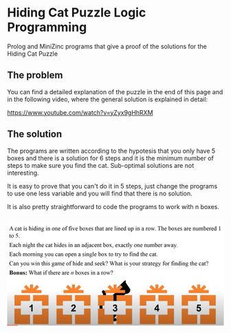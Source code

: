 # Hiding Cat Puzzle Logic Programming
Prolog and MiniZinc programs that give a proof of the solutions for the Hiding Cat Puzzle

## The problem

You can find a detailed explanation of the puzzle in the end of this page and in the following video, where the general solution is explained in detail:

https://www.youtube.com/watch?v=yZyx9gHhRXM

## The solution

The programs are written according to the hypotesis that you only have 5 boxes and there is a solution for 6 steps and it is the minimum number of steps to make sure you find the cat. Sub-optimal solutions are not interesting.

It is easy to prove that you can't do it in 5 steps, just change the programs to use one less variable and you will find that there is no solution.

It is also pretty straightforward to code the programs to work with n boxes.

## 

![alt text](https://raw.githubusercontent.com/CiuffysHub/hiding-cat-puzzle/main/image.PNG)
